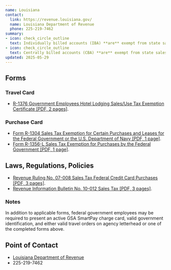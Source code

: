 ```yaml
---
name: Louisiana
contact:
  link: https://revenue.louisiana.gov/
  name: Louisiana Department of Revenue
  phone: 225-219-7462
summary:
- icon: check_circle_outline
  text: Individually billed accounts (IBA) **are** exempt from state sales tax.
- icon: check_circle_outline
  text: Centrally billed accounts (CBA) **are** exempt from state sales tax.
updated: 2025-05-29
---
```


## Forms

### Travel Card

* [R-1376 Government Employees Hotel Lodging Sales/Use Tax Exemption Certificate [PDF, 2 pages]](https://dam.ldr.la.gov/taxforms/1376(9_19)F.pdf).

### Purchase Card

* [Form R-1304 Sales Tax Exemption for Certain Purchases and Leases for the Federal Government or the U.S. Department of Navy [PDF, 1 page]]( https://dam.ldr.la.gov/taxforms/1304(7_19)%20F.pdf).
* [Form R-1356-L Sales Tax Exemption for Purchases by the Federal Government [PDF, 1 page]](https://dam.ldr.la.gov/taxforms/1356(7_07)F.pdf).

## Laws, Regulations, Policies

* [Revenue Ruling No. 07-008 Sales Tax Federal Credit Card Purchases [PDF, 3 pages]](https://dam.ldr.la.gov/lawspolicies/RR07008.pdf).
* [Revenue Information Bulletin No. 10-012 Sales Tax [PDF, 3 pages]](https://dam.ldr.la.gov/lawspolicies/RIB10012.pdf).

### Notes

In addition to applicable forms, federal government employees may be required to present an active GSA SmartPay charge card, valid government identification, and either valid travel orders on agency letterhead or one of the completed forms above.

## Point of Contact
- [Louisiana Department of Revenue](https://revenue.louisiana.gov/)
- 225-219-7462
